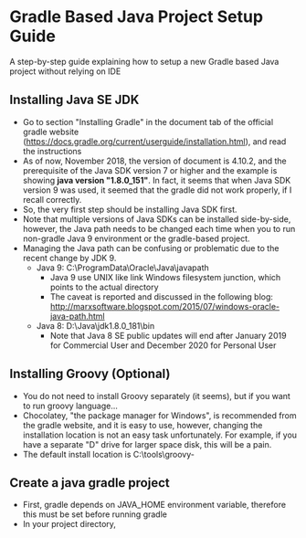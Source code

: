 # Gradle Based Java Project Setup Guide
A step-by-step guide explaining how to setup a new Gradle based Java project without relying on IDE

## Installing Java SE JDK
- Go to section "Installing Gradle" in the document tab of the official gradle website (https://docs.gradle.org/current/userguide/installation.html), and read the instructions
- As of now, November 2018, the version of document is 4.10.2, and the prerequisite of the Java SDK version 7 or higher and the example is showing **java version "1.8.0_151"**. In fact, it seems that when Java SDK version 9 was used, it seemed that the gradle did not work properly, if I recall correctly.
- So, the very first step should be installing Java SDK first.
- Note that multiple versions of Java SDKs can be installed side-by-side, however, the Java path needs to be changed each time when you to run non-gradle Java 9 environment or the gradle-based project.
- Managing the Java path can be confusing or problematic due to the recent change by JDK 9.
  - Java 9: C:\ProgramData\Oracle\Java\javapath
    - Java 9 use UNIX like link Windows filesystem junction, which points to the actual directory
    - The caveat is reported and discussed in the following blog: http://marxsoftware.blogspot.com/2015/07/windows-oracle-java-path.html
  - Java 8: D:\Java\jdk1.8.0_181\bin
    - Note that Java 8 SE public updates will end after January 2019 for Commercial User and December 2020 for Personal User

## Installing Groovy (Optional)
- You do not need to install Groovy separately (it seems), but if you want to run groovy language...
- Chocolatey, "the package manager for Windows", is recommended from the gradle website, and it is easy to use, however, changing the installation location is not an easy task unfortunately. For example, if you have a separate "D" drive for larger space disk, this will be a pain.
- The default install location is C:\tools\groovy-*<version>*

## Create a java gradle project
- First, gradle depends on JAVA_HOME environment variable, therefore this must be set before running gradle
- In your project directory, 
